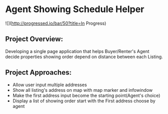 # Agent Showing Schedule Helper 
![](http://progressed.io/bar/50?title=In Progress)

## Project Overview:
Developing a single page application that helps Buyer/Renter's Agent decide properties showing order depend on distance between each Listing.

## Project Approaches:
- Allow user input multiple addresses 
- Show all listing's address on map with map marker and infowindow
- Make the first address input become the starting point(Agent's choice) 
- Display a list of showing order start with the First address choose by agent
